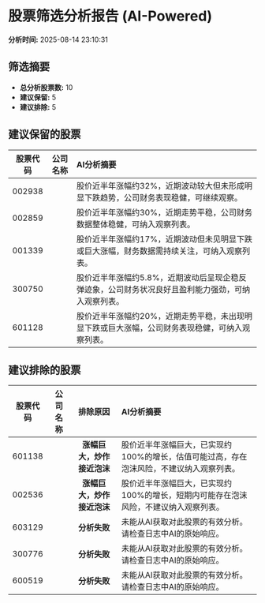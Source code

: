 # 股票筛选分析报告 (AI-Powered)

**分析时间:** 2025-08-14 23:10:31

## 筛选摘要

- **总分析股票数:** 10
- **建议保留:** 5
- **建议排除:** 5

## 建议保留的股票

| 股票代码 | 公司名称 | AI分析摘要 |
|:---:|:---:|:---|
| 002938 |  | 股价近半年涨幅约32%，近期波动较大但未形成明显下跌趋势，公司财务表现稳健，可继续观察。 |
| 002859 |  | 股价近半年涨幅约30%，近期走势平稳，公司财务数据整体稳健，可纳入观察列表。 |
| 001339 |  | 股价近半年涨幅约17%，近期波动但未见明显下跌或巨大涨幅，财务数据需持续关注，可纳入观察列表。 |
| 300750 |  | 股价近半年涨幅约5.8%，近期波动后呈现企稳反弹迹象，公司财务状况良好且盈利能力强劲，可纳入观察列表。 |
| 601128 |  | 股价近半年涨幅约20%，近期走势平稳，未出现明显下跌或巨大涨幅，公司财务表现稳健，可纳入观察列表。 |

## 建议排除的股票

| 股票代码 | 公司名称 | 排除原因 | AI分析摘要 |
|:---:|:---:|:---:|:---|
| 601138 |  | **涨幅巨大，炒作接近泡沫** | 股价近半年涨幅巨大，已实现约100%的增长，估值可能过高，存在泡沫风险，不建议纳入观察列表。 |
| 002536 |  | **涨幅巨大，炒作接近泡沫** | 股价近半年涨幅巨大，已实现约100%的增长，短期内可能存在泡沫风险，不建议纳入观察列表。 |
| 603129 |  | **分析失败** | 未能从AI获取对此股票的有效分析。请检查日志中AI的原始响应。 |
| 300776 |  | **分析失败** | 未能从AI获取对此股票的有效分析。请检查日志中AI的原始响应。 |
| 600519 |  | **分析失败** | 未能从AI获取对此股票的有效分析。请检查日志中AI的原始响应。 |
